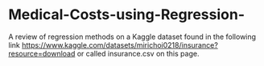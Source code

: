 # Medical-Costs-using-Regression-
A review of regression methods on a Kaggle dataset found in the following link https://www.kaggle.com/datasets/mirichoi0218/insurance?resource=download or called insurance.csv on this page.
